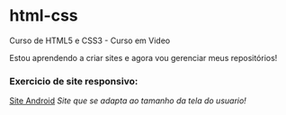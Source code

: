 # html-css
 Curso de HTML5 e CSS3 - Curso em Video

 Estou aprendendo a criar sites e agora vou gerenciar meus repositórios!

<h3>Exercicio de site responsivo:</h3>
 <p><a href="https://azor97.github.io/html-css/ds010/index.html">Site Android</a>
 <em>Site que se adapta ao tamanho da tela do usuario!</em>
</p>